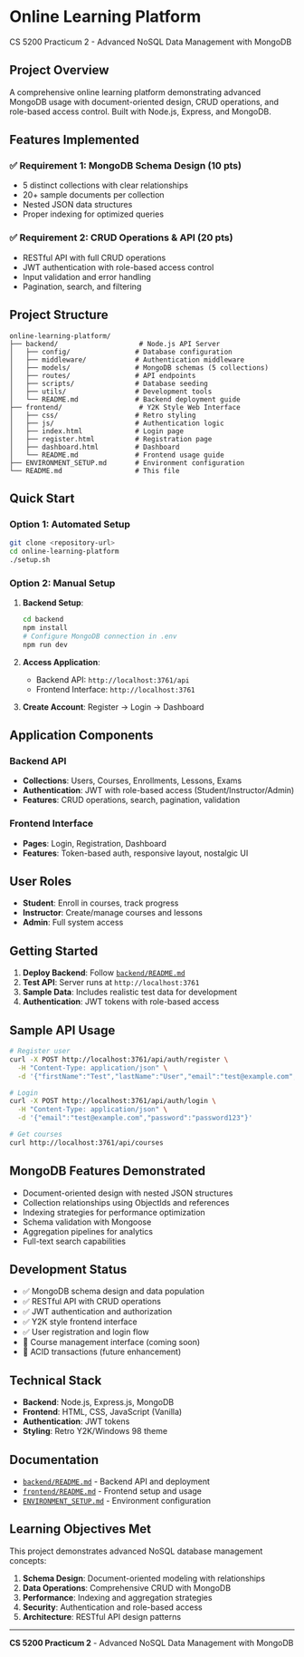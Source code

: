 # Online Learning Platform

CS 5200 Practicum 2 - Advanced NoSQL Data Management with MongoDB

## Project Overview

A comprehensive online learning platform demonstrating advanced MongoDB usage with document-oriented design, CRUD operations, and role-based access control. Built with Node.js, Express, and MongoDB.

## Features Implemented

### ✅ Requirement 1: MongoDB Schema Design (10 pts)

- 5 distinct collections with clear relationships
- 20+ sample documents per collection
- Nested JSON data structures
- Proper indexing for optimized queries

### ✅ Requirement 2: CRUD Operations & API (20 pts)

- RESTful API with full CRUD operations
- JWT authentication with role-based access control
- Input validation and error handling
- Pagination, search, and filtering

## Project Structure

```
online-learning-platform/
├── backend/                    # Node.js API Server
│   ├── config/                # Database configuration
│   ├── middleware/            # Authentication middleware
│   ├── models/                # MongoDB schemas (5 collections)
│   ├── routes/                # API endpoints
│   ├── scripts/               # Database seeding
│   ├── utils/                 # Development tools
│   └── README.md              # Backend deployment guide
├── frontend/                   # Y2K Style Web Interface
│   ├── css/                   # Retro styling
│   ├── js/                    # Authentication logic
│   ├── index.html             # Login page
│   ├── register.html          # Registration page
│   ├── dashboard.html         # Dashboard
│   └── README.md              # Frontend usage guide
├── ENVIRONMENT_SETUP.md       # Environment configuration
└── README.md                  # This file
```

## Quick Start

### Option 1: Automated Setup

```bash
git clone <repository-url>
cd online-learning-platform
./setup.sh
```

### Option 2: Manual Setup

1. **Backend Setup**:

   ```bash
   cd backend
   npm install
   # Configure MongoDB connection in .env
   npm run dev
   ```

2. **Access Application**:

   - Backend API: `http://localhost:3761/api`
   - Frontend Interface: `http://localhost:3761`

3. **Create Account**: Register → Login → Dashboard

## Application Components

### Backend API

- **Collections**: Users, Courses, Enrollments, Lessons, Exams
- **Authentication**: JWT with role-based access (Student/Instructor/Admin)
- **Features**: CRUD operations, search, pagination, validation

### Frontend Interface

- **Pages**: Login, Registration, Dashboard
- **Features**: Token-based auth, responsive layout, nostalgic UI

## User Roles

- **Student**: Enroll in courses, track progress
- **Instructor**: Create/manage courses and lessons
- **Admin**: Full system access

## Getting Started

1. **Deploy Backend**: Follow [`backend/README.md`](backend/README.md)
2. **Test API**: Server runs at `http://localhost:3761`
3. **Sample Data**: Includes realistic test data for development
4. **Authentication**: JWT tokens with role-based access

## Sample API Usage

```bash
# Register user
curl -X POST http://localhost:3761/api/auth/register \
  -H "Content-Type: application/json" \
  -d '{"firstName":"Test","lastName":"User","email":"test@example.com","password":"password123","role":"student"}'

# Login
curl -X POST http://localhost:3761/api/auth/login \
  -H "Content-Type: application/json" \
  -d '{"email":"test@example.com","password":"password123"}'

# Get courses
curl http://localhost:3761/api/courses
```

## MongoDB Features Demonstrated

- Document-oriented design with nested JSON structures
- Collection relationships using ObjectIds and references
- Indexing strategies for performance optimization
- Schema validation with Mongoose
- Aggregation pipelines for analytics
- Full-text search capabilities

## Development Status

- ✅ MongoDB schema design and data population
- ✅ RESTful API with CRUD operations
- ✅ JWT authentication and authorization
- ✅ Y2K style frontend interface
- ✅ User registration and login flow
- 🚧 Course management interface (coming soon)
- 🚧 ACID transactions (future enhancement)

## Technical Stack

- **Backend**: Node.js, Express.js, MongoDB
- **Frontend**: HTML, CSS, JavaScript (Vanilla)
- **Authentication**: JWT tokens
- **Styling**: Retro Y2K/Windows 98 theme

## Documentation

- [`backend/README.md`](backend/README.md) - Backend API and deployment
- [`frontend/README.md`](frontend/README.md) - Frontend setup and usage
- [`ENVIRONMENT_SETUP.md`](ENVIRONMENT_SETUP.md) - Environment configuration

## Learning Objectives Met

This project demonstrates advanced NoSQL database management concepts:

1. **Schema Design**: Document-oriented modeling with relationships
2. **Data Operations**: Comprehensive CRUD with MongoDB
3. **Performance**: Indexing and aggregation strategies
4. **Security**: Authentication and role-based access
5. **Architecture**: RESTful API design patterns

---

**CS 5200 Practicum 2** - Advanced NoSQL Data Management with MongoDB

